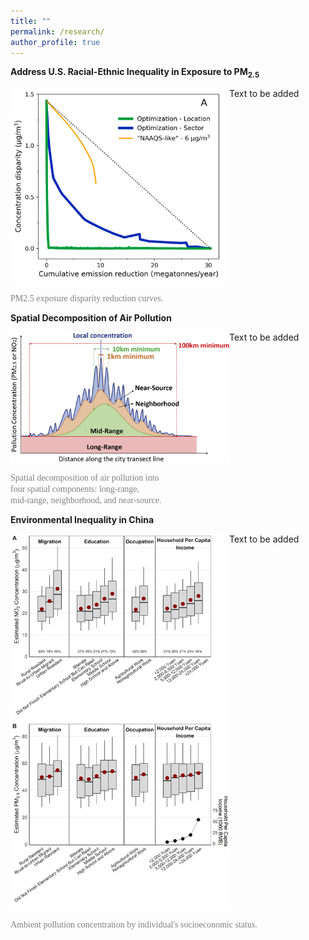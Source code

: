 ```yaml
---
title: ""
permalink: /research/
author_profile: true
---
```


**Address U.S. Racial-Ethnic Inequality in Exposure to PM<sub>2.5</sub>**

<img align="left" src="/images/compare_three_approaches.png" width="350px"/>

Text to be added

<br clear="left"/>

<span style="color:grey; font-family: Times">PM2.5 exposure disparity reduction curves.</span>


**Spatial Decomposition of Air Pollution**

<img align="left" src="/images/spatial_decomposition.jpg" width="350px"/>

Text to be added

<br clear="left"/>

<span style="color:grey; font-family: Times">Spatial decomposition of air pollution into <br/>
four spatial components: long-range, <br/>
mid-range, neighborhood, and near-source.</span>


**Environmental Inequality in China**

<img src="/images/china_ej.png" align="left" width="350px"/>

Text to be added

<br clear="left"/>

<span style="color:grey; font-family: Times">Ambient pollution concentration by individual's socioeconomic status.</span>